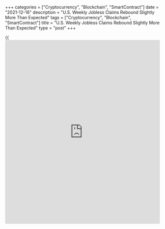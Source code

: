 +++
categories = ["Cryptocurrency", "Blockchain", "SmartContract"]
date = "2021-12-16"
description = "U.S. Weekly Jobless Claims Rebound Slightly More Than Expected"
tags = ["Cryptocurrency", "Blockchain", "SmartContract"]
title = "U.S. Weekly Jobless Claims Rebound Slightly More Than Expected"
type = "post"
+++

{{<iframe id="large-banner" src="https://www.bounty.group/#slide=11.0" width="100%" height="600" scrolling="no" style="border: 0px solid rgb(216, 221, 230); border-radius: 3px;">}}

A report released by the Labor Department on Thursday showed a modest
rebound in first-time claims for U.S. unemployment benefits in the week
ended December 11th.

The Labor Department said initial jobless claims rose to 206,000, an
increase of 18,000 from the previous week's revised level of 188,000.

Economists had expected jobless claims to inch up to 195,000 from the
184,000 originally reported for the previous week.

The slightly bigger than expected increase came after jobless claims
fell to their lowest level since 1969 in the previous week.

"While seasonal factors have made the data volatile in recent weeks, the
trend in jobless claims points to [historical](https://www.fintechee.com/services/historical-data-for-forex/)ly low layoff activity and
is consistent with a tight labor market," said Lydia Boussour, Lead
Economist at Oxford Economics.

She added, "Looking past the weekly noise, we expect initial claims will
steady around 200k in coming months given tight labor market conditions
and continued robust demand for workers, assuming the Omicron variant
has only a moderate negative impact on the [economy][1]."

The report showed the less volatile four-week moving average dipped to
203,750, a decrease of 16,000 from the previous week's revised average
of 219,750.

With the drop, the four-week moving average fell to its lowest level
since hitting 202,750 in the week ended November 15, 1969.

Continuing claims, a reading on the number of people receiving ongoing
unemployment assistance, also tumbled by 154,000 to 1.845 million in the
week ended December 4, hitting the lowest level since March 14, 2020.

The four-week moving average of continuing claims also slid to a
pandemic-era low of 1,963,250, a decrease of 66,000 from the previous
week's revised average of 2,029,250.

For comments and feedback [contact](https://www.playgroundfx.com/contact/): editorial@rtt[news](https://www.letsplayfx.com/blog/forex-news-website/).com

[Economic News][1]

 **What parts of the world are seeing the best (and worst) economic
performances lately? Click[here][2] to check out our [Econ Scorecard][2]
and find out! See up-to-the-moment [ranking](https://www.playgroundfx.com/blog/crypto-exchange-ranking/)s for the best and worst
performers in [GDP][3], [unemployment rate][4], [inflation][5] and much
more.**

   1. www.rtt[news](https://www.letsplayfx.com/blog/forex-news-website/).com/Content/EconomicNews.aspx
   2. www.rtt[news](https://www.letsplayfx.com/blog/forex-news-website/).com/economic-scorecard/world-rank/industrial-production/highest-performance.aspx
   3. www.rtt[news](https://www.letsplayfx.com/blog/forex-news-website/).com/economic-scorecard/world-rank/GDP/highest-performance.aspx
   4. www.rtt[news](https://www.letsplayfx.com/blog/forex-news-website/).com/economic-scorecard/world-rank/unemployment-rate/lowest-performance.aspx
   5. www.rtt[news](https://www.letsplayfx.com/blog/forex-news-website/).com/economic-scorecard/world-rank/CPI/highest-performance.aspx